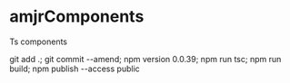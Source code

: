 # amjrComponents
Ts components


git add .; git commit --amend; npm version 0.0.39; npm run tsc; npm run build; npm publish --access public